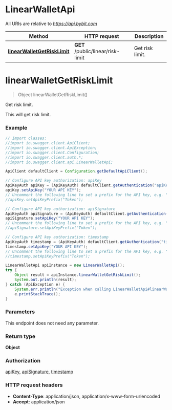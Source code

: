 # LinearWalletApi

All URIs are relative to *https://api.bybit.com*

Method | HTTP request | Description
------------- | ------------- | -------------
[**linearWalletGetRiskLimit**](LinearWalletApi.md#linearWalletGetRiskLimit) | **GET** /public/linear/risk-limit | Get risk limit.


<a name="linearWalletGetRiskLimit"></a>
# **linearWalletGetRiskLimit**
> Object linearWalletGetRiskLimit()

Get risk limit.

This will get risk limit.

### Example
```java
// Import classes:
//import io.swagger.client.ApiClient;
//import io.swagger.client.ApiException;
//import io.swagger.client.Configuration;
//import io.swagger.client.auth.*;
//import io.swagger.client.api.LinearWalletApi;

ApiClient defaultClient = Configuration.getDefaultApiClient();

// Configure API key authorization: apiKey
ApiKeyAuth apiKey = (ApiKeyAuth) defaultClient.getAuthentication("apiKey");
apiKey.setApiKey("YOUR API KEY");
// Uncomment the following line to set a prefix for the API key, e.g. "Token" (defaults to null)
//apiKey.setApiKeyPrefix("Token");

// Configure API key authorization: apiSignature
ApiKeyAuth apiSignature = (ApiKeyAuth) defaultClient.getAuthentication("apiSignature");
apiSignature.setApiKey("YOUR API KEY");
// Uncomment the following line to set a prefix for the API key, e.g. "Token" (defaults to null)
//apiSignature.setApiKeyPrefix("Token");

// Configure API key authorization: timestamp
ApiKeyAuth timestamp = (ApiKeyAuth) defaultClient.getAuthentication("timestamp");
timestamp.setApiKey("YOUR API KEY");
// Uncomment the following line to set a prefix for the API key, e.g. "Token" (defaults to null)
//timestamp.setApiKeyPrefix("Token");

LinearWalletApi apiInstance = new LinearWalletApi();
try {
    Object result = apiInstance.linearWalletGetRiskLimit();
    System.out.println(result);
} catch (ApiException e) {
    System.err.println("Exception when calling LinearWalletApi#linearWalletGetRiskLimit");
    e.printStackTrace();
}
```

### Parameters
This endpoint does not need any parameter.

### Return type

**Object**

### Authorization

[apiKey](../README.md#apiKey), [apiSignature](../README.md#apiSignature), [timestamp](../README.md#timestamp)

### HTTP request headers

 - **Content-Type**: application/json, application/x-www-form-urlencoded
 - **Accept**: application/json

